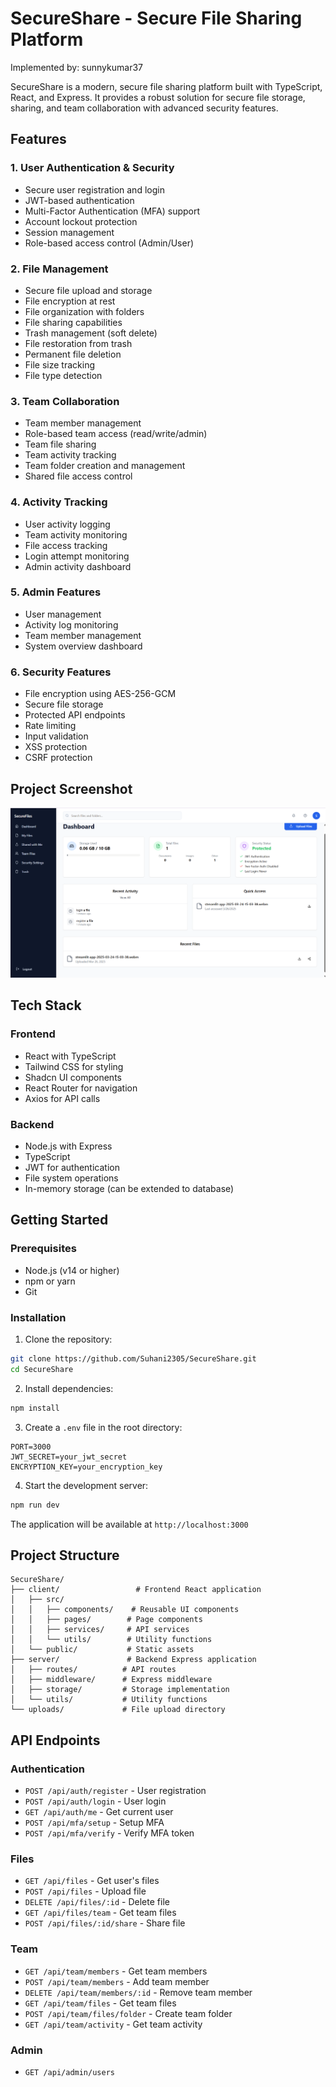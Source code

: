 # SecureShare - Secure File Sharing Platform

Implemented by: sunnykumar37

SecureShare is a modern, secure file sharing platform built with TypeScript, React, and Express. It provides a robust solution for secure file storage, sharing, and team collaboration with advanced security features.

## Features

### 1. User Authentication & Security
- Secure user registration and login
- JWT-based authentication
- Multi-Factor Authentication (MFA) support
- Account lockout protection
- Session management
- Role-based access control (Admin/User)

### 2. File Management
- Secure file upload and storage
- File encryption at rest
- File organization with folders
- File sharing capabilities
- Trash management (soft delete)
- File restoration from trash
- Permanent file deletion
- File size tracking
- File type detection

### 3. Team Collaboration
- Team member management
- Role-based team access (read/write/admin)
- Team file sharing
- Team activity tracking
- Team folder creation and management
- Shared file access control

### 4. Activity Tracking
- User activity logging
- Team activity monitoring
- File access tracking
- Login attempt monitoring
- Admin activity dashboard

### 5. Admin Features
- User management
- Activity log monitoring
- Team member management
- System overview dashboard

### 6. Security Features
- File encryption using AES-256-GCM
- Secure file storage
- Protected API endpoints
- Rate limiting
- Input validation
- XSS protection
- CSRF protection

## Project Screenshot
![App Screenshot](Screenshot%202025-03-26%20141514.png)



## Tech Stack

### Frontend
- React with TypeScript
- Tailwind CSS for styling
- Shadcn UI components
- React Router for navigation
- Axios for API calls

### Backend
- Node.js with Express
- TypeScript
- JWT for authentication
- File system operations
- In-memory storage (can be extended to database)

## Getting Started

### Prerequisites
- Node.js (v14 or higher)
- npm or yarn
- Git

### Installation

1. Clone the repository:
```bash
git clone https://github.com/Suhani2305/SecureShare.git
cd SecureShare
```

2. Install dependencies:
```bash
npm install
```

3. Create a `.env` file in the root directory:
```env
PORT=3000
JWT_SECRET=your_jwt_secret
ENCRYPTION_KEY=your_encryption_key
```

4. Start the development server:
```bash
npm run dev
```

The application will be available at `http://localhost:3000`

## Project Structure

```
SecureShare/
├── client/                 # Frontend React application
│   ├── src/
│   │   ├── components/    # Reusable UI components
│   │   ├── pages/        # Page components
│   │   ├── services/     # API services
│   │   └── utils/        # Utility functions
│   └── public/           # Static assets
├── server/               # Backend Express application
│   ├── routes/          # API routes
│   ├── middleware/      # Express middleware
│   ├── storage/         # Storage implementation
│   └── utils/           # Utility functions
└── uploads/             # File upload directory
```

## API Endpoints

### Authentication
- `POST /api/auth/register` - User registration
- `POST /api/auth/login` - User login
- `GET /api/auth/me` - Get current user
- `POST /api/mfa/setup` - Setup MFA
- `POST /api/mfa/verify` - Verify MFA token

### Files
- `GET /api/files` - Get user's files
- `POST /api/files` - Upload file
- `DELETE /api/files/:id` - Delete file
- `GET /api/files/team` - Get team files
- `POST /api/files/:id/share` - Share file

### Team
- `GET /api/team/members` - Get team members
- `POST /api/team/members` - Add team member
- `DELETE /api/team/members/:id` - Remove team member
- `GET /api/team/files` - Get team files
- `POST /api/team/files/folder` - Create team folder
- `GET /api/team/activity` - Get team activity

### Admin
- `GET /api/admin/users`
